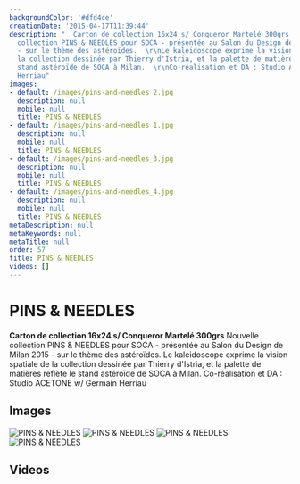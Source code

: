 ```yaml
---
backgroundColor: '#dfd4ce'
creationDate: '2015-04-17T11:39:44'
description: "__Carton de collection 16x24 s/ Conqueror Martelé 300grs__  \r\nNouvelle
  collection PINS & NEEDLES pour SOCA - présentée au Salon du Design de Milan 2015
  - sur le thème des astéroïdes.  \r\nLe kaleidoscope exprime la vision spatiale de
  la collection dessinée par Thierry d'Istria, et la palette de matières reflète le
  stand astéroïde de SOCA à Milan.  \r\nCo-réalisation et DA : Studio ACETONE w/ Germain
  Herriau"
images:
- default: /images/pins-and-needles_2.jpg
  description: null
  mobile: null
  title: PINS & NEEDLES
- default: /images/pins-and-needles_1.jpg
  description: null
  mobile: null
  title: PINS & NEEDLES
- default: /images/pins-and-needles_3.jpg
  description: null
  mobile: null
  title: PINS & NEEDLES
- default: /images/pins-and-needles_4.jpg
  description: null
  mobile: null
  title: PINS & NEEDLES
metaDescription: null
metaKeywords: null
metaTitle: null
order: 57
title: PINS & NEEDLES
videos: []
---
```


# PINS & NEEDLES

__Carton de collection 16x24 s/ Conqueror Martelé 300grs__
Nouvelle collection PINS & NEEDLES pour SOCA - présentée au Salon du Design de Milan 2015 - sur le thème des astéroïdes.
Le kaleidoscope exprime la vision spatiale de la collection dessinée par Thierry d'Istria, et la palette de matières reflète le stand astéroïde de SOCA à Milan.
Co-réalisation et DA : Studio ACETONE w/ Germain Herriau

## Images

![PINS & NEEDLES](/images/pins-and-needles_2.jpg)
![PINS & NEEDLES](/images/pins-and-needles_1.jpg)
![PINS & NEEDLES](/images/pins-and-needles_3.jpg)
![PINS & NEEDLES](/images/pins-and-needles_4.jpg)

## Videos
